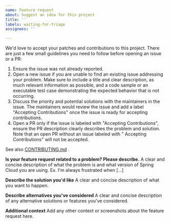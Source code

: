 ```yaml
---
name: Feature request
about: Suggest an idea for this project
title: ''
labels: waiting-for-triage
assignees: ''

---
```

We'd love to accept your patches and contributions to this project. There are just a few small
guidelines you need to follow before opening an issue or a PR:

1. Ensure the issue was not already reported.
2. Open a new issue if you are unable to find an existing issue addressing your problem. Make sure
   to include a title and clear description, as much relevant information as possible, and a code
   sample or an executable test case demonstrating the expected behavior that is not occurring.
3. Discuss the priority and potential solutions with the maintainers in the issue. The maintainers
   would review the issue and add a label "Accepting Contributions" once the issue is ready for
   accepting contributions.
4. Open a PR only if the issue is labeled with "Accepting Contributions", ensure the PR description
   clearly describes the problem and solution. Note that an open PR without an issue labeled with "
   Accepting Contributions" will not be accepted.

See
also [CONTRIBUTING.md](https://github.com/GoogleCloudPlatform/spring-cloud-gcp/blob/main/CONTRIBUTING.md)
.

**Is your feature request related to a problem? Please describe.**
A clear and concise description of what the problem is and what version of Spring Cloud you are using. Ex. I'm always frustrated when [...]

**Describe the solution you'd like**
A clear and concise description of what you want to happen.

**Describe alternatives you've considered**
A clear and concise description of any alternative solutions or features you've considered.

**Additional context**
Add any other context or screenshots about the feature request here.